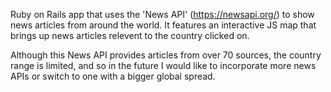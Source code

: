 Ruby on Rails app that uses the 'News API' (https://newsapi.org/) to show news articles from around the world. It features an interactive JS map that brings up news articles relevent to the country clicked on.

Although this News API provides articles from over 70 sources, the country range is limited, and so in the future I would like to incorporate more news APIs or switch to one with a bigger global spread.
